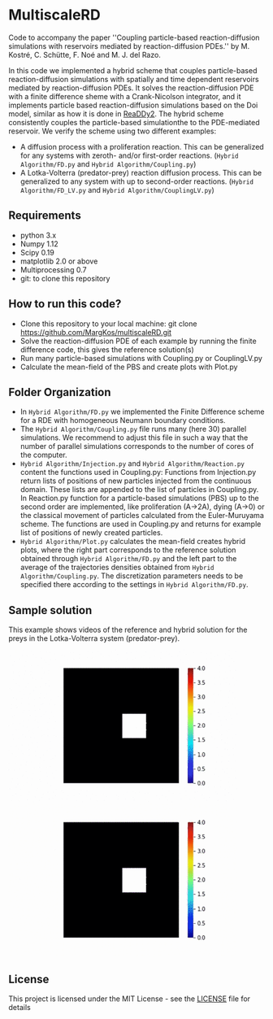 # MultiscaleRD
Code to accompany the paper ''Coupling particle-based reaction-diffusion 
simulations with reservoirs mediated by reaction-diffusion PDEs.'' 
by M. Kostré, C. Schütte, F. Noé and M. J. del Razo.

In this code we implemented a hybrid scheme that couples particle-based reaction-diffusion simulations with spatially and time dependent reservoirs mediated by reaction-diffusion PDEs. It solves the reaction-diffusion PDE with a finite difference sheme with a Crank-Nicolson integrator, and it implements particle based reaction-diffusion simulations based on the Doi model, similar as how it is done in [ReaDDy2](https://readdy.github.io/). The hybrid scheme consistently couples the particle-based simulationthe to the PDE-mediated reservoir. We verify the scheme using two different examples: 
* A diffusion process with a proliferation reaction. This can be generalized for any systems with zeroth- and/or first-order reactions. (`Hybrid Algorithm/FD.py` and `Hybrid Algorithm/Coupling.py`)
* A Lotka-Volterra (predator-prey) reaction diffusion process. This can be generalized to any system with up to second-order reactions. (`Hybrid Algorithm/FD_LV.py` and `Hybrid Algorithm/CouplingLV.py`)

## Requirements

* python 3.x
* Numpy 1.12
* Scipy 0.19
* matplotlib 2.0 or above
* Multiprocessing 0.7
* git: to clone this repository 

## How to run this code?

* Clone this repository to your local machine: git clone https://github.com/MargKos/multiscaleRD.git
* Solve the reaction-diffusion PDE of each example by running the finite difference code, this gives the reference solution(s)
* Run many particle-based simulations with Coupling.py or CouplingLV.py
* Calculate the mean-field of the PBS and create plots with Plot.py

## Folder Organization

* In `Hybrid Algorithm/FD.py` we implemented the Finite Difference scheme for a RDE with homogeneous Neumann boundary conditions. 
* The `Hybrid Algorithm/Coupling.py` file runs many (here 30) parallel simulations. We recommend to adjust this file in such a way that the number
of parallel simulations corresponds to the number of cores of the computer. 
* `Hybrid Algorithm/Injection.py` and `Hybrid Algorithm/Reaction.py` content the functions used in Coupling.py: Functions from Injection.py return lists of positions of new particles injected from the 
continuous domain. These lists are appended to the list of particles in Coupling.py. In Reaction.py function for a  particle-based simulations (PBS) up to the second order are implemented, like proliferation (A->2A), dying (A->0) or the 
classical movement of particles calculated from the Euler-Muruyama scheme. The functions are used in Coupling.py and returns for example list of positions of newly created particles.
* `Hybrid Algorithm/Plot.py` calculates the mean-field creates hybrid plots, where the right part corresponds to the reference solution obtained through `Hybrid Algorithm/FD.py` and the left part to the average of the trajectories densities obtained from `Hybrid Algorithm/Coupling.py`. The discretization parameters needs to be specified there according to the settings in `Hybrid Algorithm/FD.py`.

## Sample solution

This example shows videos of the reference and hybrid solution for the preys in the Lotka-Volterra system (predator-prey).

<img src="Videos/PreyReferenceVideo.gif" width="450"> <img src="Videos/PreyHybridVideo.gif" width="450" />

## License

This project is licensed under the MIT License - see the [LICENSE](LICENSE) file for details
